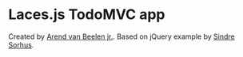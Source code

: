 # Laces.js TodoMVC app

Created by [Arend van Beelen jr.](https://github.com/arendjr/).
Based on jQuery example by [Sindre Sorhus](http://github.com/sindresorhus).
